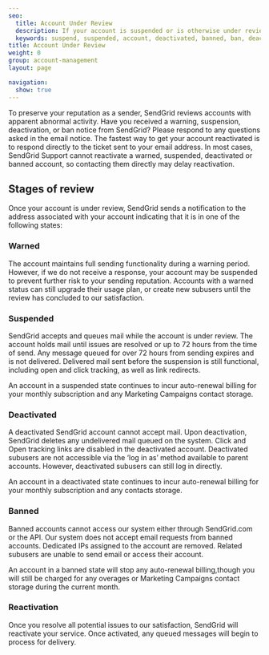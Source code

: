 ```yaml
---
seo:
  title: Account Under Review
  description: If your account is suspended or is otherwise under review, learn how to bring your account into good standing.
  keywords: suspend, suspended, account, deactivated, banned, ban, deactivate, warn, warning, access, compromise, reactivate, stopped, stop, reactivated, turn, frozen, under, review, deactivated, compliance
title: Account Under Review
weight: 0
group: account-management
layout: page

navigation:
  show: true
---
```

To preserve your reputation as a sender, SendGrid reviews accounts with apparent abnormal activity. Have you received a warning, suspension, deactivation, or ban notice from SendGrid? Please respond to any questions asked in the email notice. The fastest way to get your account reactivated is to respond directly to the ticket sent to your email address. In most cases, SendGrid Support cannot reactivate a warned, suspended, deactivated or banned account, so contacting them directly may delay reactivation.

## 	Stages of review

Once your account is under review, SendGrid sends a notification to the address associated with your account indicating that it is in one of the following states:

 ### 	Warned

The account maintains full sending functionality during a warning period. However, if we do not receive a response, your account may be suspended to prevent further risk to your sending reputation. Accounts with a warned status can still upgrade their usage plan, or create new subusers until the review has concluded to our satisfaction.

 ### 	Suspended

SendGrid accepts and queues mail while the account is under review. The account holds mail until issues are resolved or up to 72 hours from the time of send. Any message queued for over 72 hours from sending expires and is not delivered. Delivered mail sent before the suspension is still functional, including open and click tracking, as well as link redirects.

<call-out>

An account in a suspended state continues to incur auto-renewal billing for your monthly subscription and any Marketing Campaigns contact storage.

</call-out>

 ### 	Deactivated

A deactivated SendGrid account cannot accept mail. Upon deactivation, SendGrid deletes any undelivered mail queued on the system. Click and Open tracking links are disabled in the deactivated account. Deactivated subusers are not accessible via the ‘log in as’ method available to parent accounts. However, deactivated subusers can still log in directly.

<call-out>

An account in a deactivated state continues to incur auto-renewal billing for your monthly subscription and any contacts storage.

</call-out>

 ### 	Banned

Banned accounts cannot access our system either through SendGrid.com or the API. Our system does not accept email requests from banned accounts. Dedicated IPs assigned to the account are removed. Related subusers are unable to send email or access their account.

<call-out>

An account in a banned state will stop any auto-renewal billing,though you will still be charged for any overages or Marketing Campaigns contact storage during the current month.

</call-out>

 ### 	Reactivation

Once you resolve all potential issues to our satisfaction, SendGrid will reactivate your service. Once activated, any queued messages will begin to process for delivery.
